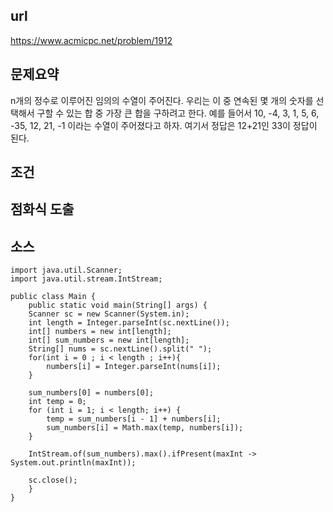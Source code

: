 
## url
https://www.acmicpc.net/problem/1912

## 문제요약
n개의 정수로 이루어진 임의의 수열이 주어진다. 
우리는 이 중 연속된 몇 개의 숫자를 선택해서 구할 수 있는 합 중 가장 큰 합을 구하려고 한다.
예를 들어서 10, -4, 3, 1, 5, 6, -35, 12, 21, -1 이라는 수열이 주어졌다고 하자. 여기서 정답은 12+21인 33이 정답이 된다.

## 조건


## 점화식 도출


## 소스

	import java.util.Scanner;
	import java.util.stream.IntStream;

	public class Main {
	    public static void main(String[] args) {
		Scanner sc = new Scanner(System.in);
		int length = Integer.parseInt(sc.nextLine());
		int[] numbers = new int[length];
		int[] sum_numbers = new int[length];
		String[] nums = sc.nextLine().split(" ");
		for(int i = 0 ; i < length ; i++){
		    numbers[i] = Integer.parseInt(nums[i]);
		}

		sum_numbers[0] = numbers[0];
		int temp = 0;
		for (int i = 1; i < length; i++) {
		    temp = sum_numbers[i - 1] + numbers[i];
		    sum_numbers[i] = Math.max(temp, numbers[i]);
		}

		IntStream.of(sum_numbers).max().ifPresent(maxInt -> System.out.println(maxInt));

		sc.close();
	    }
	}




